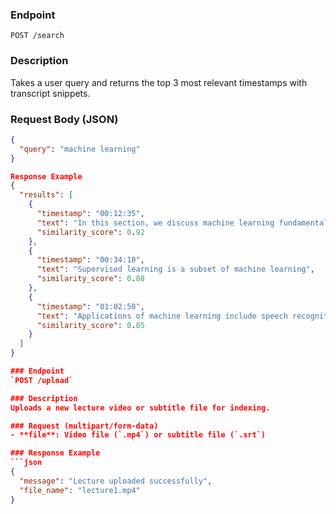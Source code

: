 ### Endpoint
`POST /search`

### Description
Takes a user query and returns the top 3 most relevant timestamps with transcript snippets.

### Request Body (JSON)
```json
{
  "query": "machine learning"
}

Response Example
{
  "results": [
    {
      "timestamp": "00:12:35",
      "text": "In this section, we discuss machine learning fundamentals",
      "similarity_score": 0.92
    },
    {
      "timestamp": "00:34:10",
      "text": "Supervised learning is a subset of machine learning",
      "similarity_score": 0.88
    },
    {
      "timestamp": "01:02:50",
      "text": "Applications of machine learning include speech recognition",
      "similarity_score": 0.85
    }
  ]
}

### Endpoint
`POST /upload`

### Description
Uploads a new lecture video or subtitle file for indexing.

### Request (multipart/form-data)
- **file**: Video file (`.mp4`) or subtitle file (`.srt`)

### Response Example
```json
{
  "message": "Lecture uploaded successfully",
  "file_name": "lecture1.mp4"
}